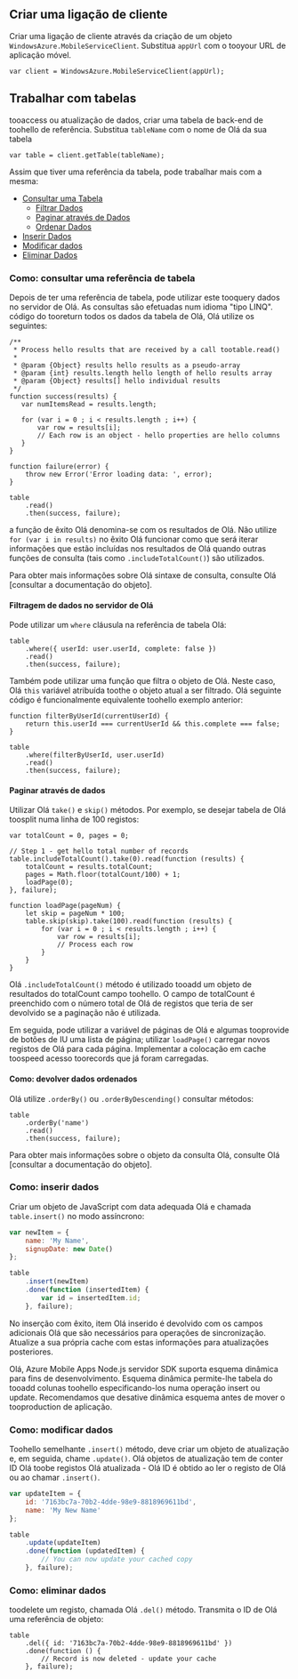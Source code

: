 ## <a name="create-client"></a>Criar uma ligação de cliente
Criar uma ligação de cliente através da criação de um objeto `WindowsAzure.MobileServiceClient`.  Substitua `appUrl` com o tooyour URL de aplicação móvel.

```
var client = WindowsAzure.MobileServiceClient(appUrl);
```

## <a name="table-reference"></a>Trabalhar com tabelas
tooaccess ou atualização de dados, criar uma tabela de back-end de toohello de referência. Substitua `tableName` com o nome de Olá da sua tabela

```
var table = client.getTable(tableName);
```

Assim que tiver uma referência da tabela, pode trabalhar mais com a mesma:

* [Consultar uma Tabela](#querying)
  * [Filtrar Dados](#table-filter)
  * [Paginar através de Dados](#table-paging)
  * [Ordenar Dados](#sorting-data)
* [Inserir Dados](#inserting)
* [Modificar dados](#modifying)
* [Eliminar Dados](#deleting)

### <a name="querying"></a>Como: consultar uma referência de tabela
Depois de ter uma referência de tabela, pode utilizar este tooquery dados no servidor de Olá.  As consultas são efetuadas num idioma "tipo LINQ".
código do tooreturn todos os dados da tabela de Olá, Olá utilize os seguintes:

```
/**
 * Process hello results that are received by a call tootable.read()
 *
 * @param {Object} results hello results as a pseudo-array
 * @param {int} results.length hello length of hello results array
 * @param {Object} results[] hello individual results
 */
function success(results) {
   var numItemsRead = results.length;

   for (var i = 0 ; i < results.length ; i++) {
       var row = results[i];
       // Each row is an object - hello properties are hello columns
   }
}

function failure(error) {
    throw new Error('Error loading data: ', error);
}

table
    .read()
    .then(success, failure);
```

a função de êxito Olá denomina-se com os resultados de Olá.  Não utilize `for (var i in results)` no êxito Olá funcionar como que será iterar informações que estão incluídas nos resultados de Olá quando outras funções de consulta (tais como `.includeTotalCount()`) são utilizados.

Para obter mais informações sobre Olá sintaxe de consulta, consulte Olá [consultar a documentação do objeto].

#### <a name="table-filter"></a>Filtragem de dados no servidor de Olá
Pode utilizar um `where` cláusula na referência de tabela Olá:

```
table
    .where({ userId: user.userId, complete: false })
    .read()
    .then(success, failure);
```

Também pode utilizar uma função que filtra o objeto de Olá.  Neste caso, Olá `this` variável atribuída toothe o objeto atual a ser filtrado.  Olá seguinte código é funcionalmente equivalente toohello exemplo anterior:

```
function filterByUserId(currentUserId) {
    return this.userId === currentUserId && this.complete === false;
}

table
    .where(filterByUserId, user.userId)
    .read()
    .then(success, failure);
```

#### <a name="table-paging"></a>Paginar através de dados
Utilizar Olá `take()` e `skip()` métodos.  Por exemplo, se desejar tabela de Olá toosplit numa linha de 100 registos:

```
var totalCount = 0, pages = 0;

// Step 1 - get hello total number of records
table.includeTotalCount().take(0).read(function (results) {
    totalCount = results.totalCount;
    pages = Math.floor(totalCount/100) + 1;
    loadPage(0);
}, failure);

function loadPage(pageNum) {
    let skip = pageNum * 100;
    table.skip(skip).take(100).read(function (results) {
        for (var i = 0 ; i < results.length ; i++) {
            var row = results[i];
            // Process each row
        }
    }
}
```

Olá `.includeTotalCount()` método é utilizado tooadd um objeto de resultados do totalCount campo toohello.  O campo de totalCount é preenchido com o número total de Olá de registos que teria de ser devolvido se a paginação não é utilizada.

Em seguida, pode utilizar a variável de páginas de Olá e algumas tooprovide de botões de IU uma lista de página; utilizar `loadPage()` carregar novos registos de Olá para cada página.  Implementar a colocação em cache toospeed acesso toorecords que já foram carregadas.

#### <a name="sorting-data"></a>Como: devolver dados ordenados
Olá utilize `.orderBy()` ou `.orderByDescending()` consultar métodos:

```
table
    .orderBy('name')
    .read()
    .then(success, failure);
```

Para obter mais informações sobre o objeto da consulta Olá, consulte Olá [consultar a documentação do objeto].

### <a name="inserting"></a>Como: inserir dados
Criar um objeto de JavaScript com data adequada Olá e chamada `table.insert()` no modo assíncrono:

```javascript
var newItem = {
    name: 'My Name',
    signupDate: new Date()
};

table
    .insert(newItem)
    .done(function (insertedItem) {
        var id = insertedItem.id;
    }, failure);
```

No inserção com êxito, item Olá inserido é devolvido com os campos adicionais Olá que são necessários para operações de sincronização.  Atualize a sua própria cache com estas informações para atualizações posteriores.

Olá, Azure Mobile Apps Node.js servidor SDK suporta esquema dinâmica para fins de desenvolvimento.  Esquema dinâmica permite-lhe tabela do tooadd colunas toohello especificando-los numa operação insert ou update.  Recomendamos que desative dinâmica esquema antes de mover o tooproduction de aplicação.

### <a name="modifying"></a>Como: modificar dados
Toohello semelhante `.insert()` método, deve criar um objeto de atualização e, em seguida, chame `.update()`.  Olá objetos de atualização tem de conter ID Olá toobe registos Olá atualizada - Olá ID é obtido ao ler o registo de Olá ou ao chamar `.insert()`.

```javascript
var updateItem = {
    id: '7163bc7a-70b2-4dde-98e9-8818969611bd',
    name: 'My New Name'
};

table
    .update(updateItem)
    .done(function (updatedItem) {
        // You can now update your cached copy
    }, failure);
```

### <a name="deleting"></a>Como: eliminar dados
toodelete um registo, chamada Olá `.del()` método.  Transmita o ID de Olá uma referência de objeto:

```
table
    .del({ id: '7163bc7a-70b2-4dde-98e9-8818969611bd' })
    .done(function () {
        // Record is now deleted - update your cache
    }, failure);
```
